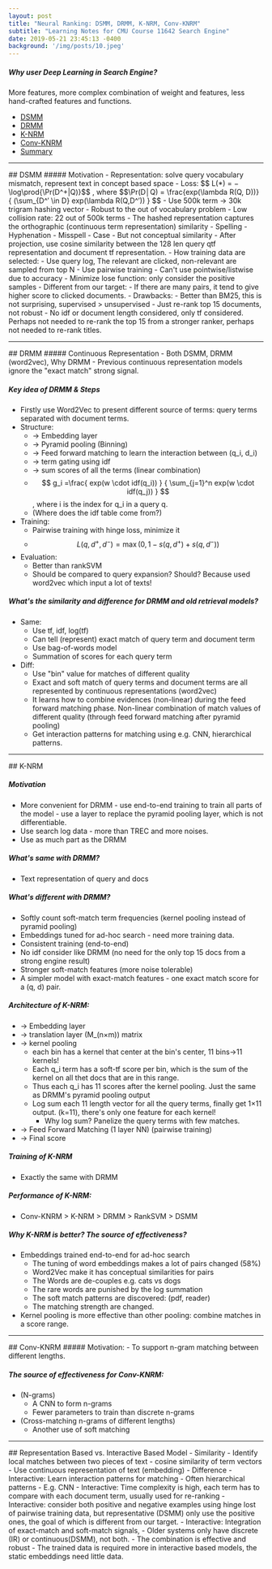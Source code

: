 ```yaml
---
layout: post
title: "Neural Ranking: DSMM, DRMM, K-NRM, Conv-KNRM"
subtitle: "Learning Notes for CMU Course 11642 Search Engine"
date: 2019-05-21 23:45:13 -0400
background: '/img/posts/10.jpeg'
---
```

##### Why user Deep Learning in Search Engine?
More features, more complex combination of weight and features, less hand-crafted features and functions.
- <a href="#dsmm"> DSMM </a>
- <a href="#drmm"> DRMM </a>
- <a href="#knrm"> K-NRM </a>
- <a href="#convknrm"> Conv-KNRM </a>
- <a href="#summary"> Summary </a>

<div id="dsmm"/>
<hr>
## DSMM
##### Motivation
- Representation: solve query vocabulary mismatch, represent text in concept based space
- Loss: $$ L(*) = −\log\prod{\Pr(D^+|Q)}$$
, where $$\Pr(D│Q) = \frac{exp⁡(\lambda R(Q, D))}   {  (\sum_{D^′ \in D} exp⁡(\lambda R(Q,D^′))   } $$
- Use 500k term -> 30k trigram hashing vector
    - Robust to the out of vocabulary problem
    - Low collision rate: 22 out of 500k terms
- The hashed representation captures the orthographic (continuous term representation) similarity
    - Spelling 
    - Hyphenation
    - Misspell
    - Case
    - But not conceptual similarity
- After projection, use cosine similarity between the 128 len query qtf representation and document tf representation. 
- How training data are selected:
    - Use query log, The relevant are clicked, non-relevant are sampled from top N
    - Use pairwise training
        - Can't use pointwise/listwise due to accuracy
    - Minimize lose function: only consider the positive samples
    - Different from our target: 
        - If there are many pairs, it tend to give higher score to clicked documents.
- Drawbacks:
    - Better than BM25, this is not surprising, supervised > unsupervised
    - Just re-rank top 15 documents, not robust
    - No idf or document length considered, only tf considered. Perhaps not needed to re-rank the top 15 from a stronger ranker, perhaps not needed to re-rank titles.

<div id="drmm"/>
<hr>
## DRMM
##### Continuous Representation - Both DSMM, DRMM (word2vec), Why DRMM
- Previous continuous representation models ignore the "exact match" strong signal.

##### Key idea of DRMM & Steps

- Firstly use Word2Vec to present different source of terms: query terms separated with document terms.
- Structure:
    - -> Embedding layer 
    - -> Pyramid pooling (Binning) 
    - -> Feed forward matching to learn the interaction between (q_i, d_i)
    - -> term gating using idf 
    - -> sum scores of all the terms (linear combination)
    - $$ g_i =\frac{ exp⁡(w \cdot idf(q_i))  }  {  \sum_{j=1}^n exp⁡(w \cdot idf(q_j))   }      $$, where i is the index for q_i  in a query q.
    - (Where does the idf table come from?)
- Training:
    - Pairwise training with hinge loss, minimize it
    - $$ L(q, d^+, d^−)= \max⁡(0, 1−s(q, d^+ )+s(q, d^−)) $$
- Evaluation:
    - Better than rankSVM
    - Should be compared to query expansion? Should? Because used word2vec which input a lot of texts!

##### What's the similarity and difference for DRMM and old retrieval models?
- Same:
    - Use tf, idf, log(tf)
    - Can tell (represent) exact match of query term and document term
    - Use bag-of-words model
    - Summation of scores for each query term
- Diff:
    - Use "bin" value for matches of different quality
    - Exact and soft match of query terms and document terms are all represented by continuous representations (word2vec)
    - It learns how to combine evidences (non-linear) during the feed forward matching phase. Non-linear combination of match values of different quality (through feed forward matching after pyramid pooling)
    - Get interaction patterns for matching using e.g. CNN, hierarchical patterns.

<div id="knrm"/>
<hr>
## K-NRM

##### Motivation
- More convenient for DRMM - use end-to-end training to train all parts of the model - use a layer to replace the pyramid pooling layer, which is not differentiable. 
- Use search log data - more than TREC and more noises. 
- Use as much part as the DRMM

##### What's same with DRMM?
- Text representation of query and docs

##### What's different with DRMM?
- Softly count soft-match term frequencies (kernel pooling instead of pyramid pooling)
- Embeddings tuned for ad-hoc search - need more training data.
- Consistent training (end-to-end)
- No idf consider like DRMM (no need for the only top 15 docs from a strong engine result)
- Stronger soft-match features (more noise tolerable)
- A simpler model with exact-match features - one exact match score for a (q, d) pair.


##### Architecture of K-NRM:
- -> Embedding layer 
- -> translation layer (M_(n×m)) matrix
- -> kernel pooling 
    - each bin has a kernel that center at the bin's center, 11 bins->11 kernels!
    - Each q_i  term has a soft-tf score per bin, which is the sum of the kernel on all thet docs that are in this range.
    - Thus each q_i  has 11 scores after the kernel pooling. Just the same as DRMM's pyramid pooling output
    - Log sum each 11 length vector for all the query terms, finally get 1×11 output. (k=11), there's only one feature for each kernel!
        - Why log sum? Panelize the query terms with few matches. 
- -> Feed Forward Matching (1 layer NN) (pairwise training)
- -> Final score


##### Training of K-NRM
- Exactly the same with DRMM


##### Performance of K-NRM: 
- Conv-KNRM > K-NRM > DRMM > RankSVM > DSMM

##### Why K-NRM is better? The source of effectiveness?
- Embeddings trained end-to-end for ad-hoc search
    - The tuning of word embeddings makes a lot of pairs changed (58%)
    - Word2Vec make it has conceptual similarities for pairs
    - The Words are de-couples e.g. cats vs dogs
    - The rare words are punished by the log summation
    - The soft match patterns are discovered: (pdf, reader)
    - The matching strength are changed.
- Kernel pooling is more effective than other pooling: combine matches in a score range.


<div id="convknrm"/>
<hr>
## Conv-KNRM
##### Motivation: 
- To support n-gram matching between different lengths.

##### The source of effectiveness for Conv-KNRM:
- (N-grams)
    - A CNN to form n-grams
    - Fewer parameters to train than discrete n-grams
- (Cross-matching n-grams of different lengths)
    - Another use of soft matching

<div id="summary"/>
<hr>
## Representation Based vs. Interactive Based Model
- Similarity
    - Identify local matches between two pieces of text - cosine similarity of term vectors
    - Use continuous representation of text (embedding)
- Difference
    - Interactive: Learn interaction patterns for matching
        - Often hierarchical patterns
        - E.g. CNN
    - Interactive: Time complexity is high, each term has to compare with each document term, usually used for re-ranking
    - Interactive: consider both positive and negative examples using hinge lost of pairwise training data, but representative (DSMM) only use the positive ones, the goal of which is different from our target. 
    - Interactive: Integration of exact-match and soft-match signals,
        - Older systems only have discrete (IR) or continuous(DSMM), not both. 
        - The combination is effective and robust
    - The trained data is required more in interactive based models, the static embeddings need little data.




